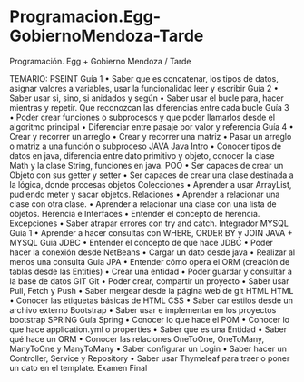 # Programacion.Egg-GobiernoMendoza-Tarde
Programación. Egg + Gobierno Mendoza / Tarde

TEMARIO:
PSEINT
Guía 1 • Saber que es concatenar, los tipos de datos, asignar valores a variables,
usar la funcionalidad leer y escribir
Guía 2 • Saber usar si, sino, si anidados y según
• Saber usar el bucle para, hacer mientras y repetir. Que reconozcan las
diferencias entre cada bucle
Guía 3 • Poder crear funciones o subprocesos y que poder llamarlos desde el
algoritmo principal
• Diferenciar entre pasaje por valor y referencia
Guía 4 • Crear y recorrer un arreglo
• Crear y recorrer una matriz
• Pasar un arreglo o matriz a una función o subproceso
JAVA
Java Intro • Conocer tipos de datos en java, diferencia entre dato primitivo y objeto,
conocer la clase Math y la clase String, funciones en java.
POO • Ser capaces de crear un Objeto con sus getter y setter
• Ser capaces de crear una clase destinada a la lógica, donde procesas
objetos
Colecciones • Aprender a usar ArrayList, pudiendo meter y sacar objetos.
Relaciones • Aprender a relacionar una clase con otra clase.
• Aprender a relacionar una clase con una lista de objetos.
Herencia e
Interfaces
• Entender el concepto de herencia.
Excepciones • Saber atrapar errores con try and catch.
Integrador
MYSQL
Guia 1 • Aprender a hacer consultas con WHERE, ORDER BY y JOIN
JAVA + MYSQL
Guia JDBC • Entender el concepto de que hace JDBC
• Poder hacer la conexión desde NetBeans
• Cargar un dato desde java
• Realizar al menos una consulta
Guia JPA • Entender cómo opera el ORM (creación de tablas desde las Entities)
• Crear una entidad
• Poder guardar y consultar a la base de datos
GIT
Git • Poder crear, compartir un proyecto
• Saber usar Pull, Fetch y Push
• Saber mergear desde la página web de git
HTML
HTML • Conocer las etiquetas básicas de HTML
CSS • Saber dar estilos desde un archivo externo
Bootstrap • Saber usar e implementar en los proyectos bootstrap
SPRING
Guía Spring • Conocer lo que hace el POM
• Conocer lo que hace application.yml o properties
• Saber que es una Entidad
• Saber qué hace un ORM
• Conocer las relaciones OneToOne, OneToMany, ManyToOne y
ManyToMany
• Saber configurar un Login
• Saber hacer un Controller, Service y Repository
• Saber usar Thymeleaf para traer o poner un dato en el template.
Examen Final
